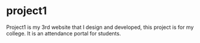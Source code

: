 # project1
Project1 is my 3rd website that I design and developed, this project is for my college. It is an attendance portal for students.
